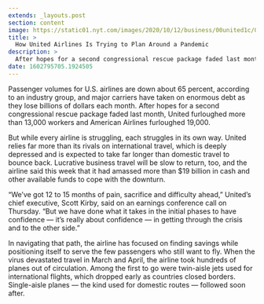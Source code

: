 ```yaml
--- 
extends: _layouts.post 
section: content 
image: https://static01.nyt.com/images/2020/10/12/business/00united1c/00united1c-facebookJumbo.jpg 
title: > 
  How United Airlines Is Trying to Plan Around a Pandemic 
description: > 
  After hopes for a second congressional rescue package faded last month, United furloughed more than 13,000 workers and American Airlines furloughed 19,000.United relies far more than its rivals on international travel, which is deeply depressed and is expected to take far longer than domestic travel to bounce back.When the virus devastated travel in March and April, the airline took hundreds of planes out of circulation.Among the first to go were twin-aisle jets used for international flights, which dropped early as countries closed borders.Single-aisle planes — the kind used for domestic routes — followed soon after. 
date: 1602795705.1924505 
--- 
```

Passenger volumes for U.S. airlines are down about 65 percent, according to an industry group, and major carriers have taken on enormous debt as they lose billions of dollars each month. After hopes for a second congressional rescue package faded last month, United furloughed more than 13,000 workers and American Airlines furloughed 19,000.

But while every airline is struggling, each struggles in its own way. United relies far more than its rivals on international travel, which is deeply depressed and is expected to take far longer than domestic travel to bounce back. Lucrative business travel will be slow to return, too, and the airline said this week that it had amassed more than $19 billion in cash and other available funds to cope with the downturn.

“We’ve got 12 to 15 months of pain, sacrifice and difficulty ahead,” United’s chief executive, Scott Kirby, said on an earnings conference call on Thursday. “But we have done what it takes in the initial phases to have confidence — it’s really about confidence — in getting through the crisis and to the other side.”

In navigating that path, the airline has focused on finding savings while positioning itself to serve the few passengers who still want to fly. When the virus devastated travel in March and April, the airline took hundreds of planes out of circulation. Among the first to go were twin-aisle jets used for international flights, which dropped early as countries closed borders. Single-aisle planes — the kind used for domestic routes — followed soon after.
